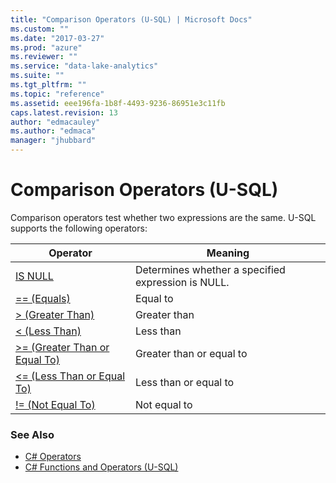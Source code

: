 ```yaml
---
title: "Comparison Operators (U-SQL) | Microsoft Docs"
ms.custom: ""
ms.date: "2017-03-27"
ms.prod: "azure"
ms.reviewer: ""
ms.service: "data-lake-analytics"
ms.suite: ""
ms.tgt_pltfrm: ""
ms.topic: "reference"
ms.assetid: eee196fa-1b8f-4493-9236-86951e3c11fb
caps.latest.revision: 13
author: "edmacauley"
ms.author: "edmaca"
manager: "jhubbard"
---
```

# Comparison Operators (U-SQL)
Comparison operators test whether two expressions are the same.
U-SQL supports the following operators:   

|Operator|Meaning|
|------------------|----------------|
|[IS NULL](../u-sql/is-null-u-sql.md)|Determines whether a specified expression is NULL.|
|[== (Equals)](../u-sql/equals-u-sql.md)|Equal to| 
|[> (Greater Than)](../u-sql/greater-than-u-sql.md)|Greater than|
|[\< (Less Than)](../u-sql/less-than-u-sql.md)|Less than|
|[>= (Greater Than or Equal To)](../u-sql/greater-than-or-equal-to-u-sql.md)|Greater than or equal to|
|[<= (Less Than or Equal To)](../u-sql/less-than-or-equal-to-u-sql.md)|Less than or equal to|
|[!= (Not Equal To)](../u-sql/not-equal-to-u-sql.md)|Not equal to|


  
### See Also 
* [C# Operators](https://msdn.microsoft.com/library/6a71f45d.aspx)  
* [C# Functions and Operators (U-SQL)](../u-sql/csharp-functions-and-operators-u-sql.md)







